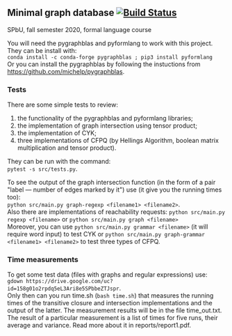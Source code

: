 ## Minimal graph database [![Build Status](https://travis-ci.org/AnzhelaSukhanova/Minimal_GDB.svg?branch=dev)](https://travis-ci.org/AnzhelaSukhanova/Minimal_GDB)
SPbU, fall semester 2020, formal language course

You will need the pygraphblas and pyformlang to work with this project. They can be install with:  
`conda install -c conda-forge pygraphblas ; pip3 install pyformlang`  
Or you can install the pygraphblas by following the instuctions from https://github.com/michelp/pygraphblas.

### Tests
There are some simple tests to review:
1) the functionality of the pygraphblas and pyformlang libraries;
2) the implementation of graph intersection using tensor product;
3) the implementation of CYK;
4) three implementations of CFPQ (by Hellings Algorithm, boolean matrix multiplication and tensor product).

They can be run with the command:  
`pytest -s src/tests.py`.  

To see the output of the graph intersection function (in the form of a pair "label — number of edges marked by it") use (it give you the running times too):  
`python src/main.py graph-regexp <filename1> <filename2>`.  
Also there are implementations of reachability requests:
`python src/main.py regexp <filename>` or `python src/main.py graph <filename>`  
Moreover, you can use `python src/main.py grammar <filename>` (it will require word input) to test CYK or `python src/main.py graph-grammar <filename1> <filename2>` to test three types of CFPQ.

### Time measurements
To get some test data (files with graphs and regular expressions) use:  
`gdown https://drive.google.com/uc?id=158g01o2rpdq5eL3Ari8e5SPbbeZTJspr`.  
Only then can you run time.sh (`bash time.sh`) that measures the running times of the transitive closure and intersection implementations and the output of the latter. The measurement results will be in the file time_out.txt. The result of a particular measurement is a list of times for five runs, their average and variance. Read more about it in reports/report1.pdf.

